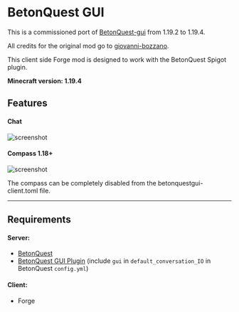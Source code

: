 # BetonQuest GUI

This is a commissioned port of [BetonQuest-gui](https://github.com/giovanni-bozzano/betonquest-gui) from 1.19.2 to 1.19.4.

All credits for the original mod go to [giovanni-bozzano](https://github.com/giovanni-bozzano/).


This client side Forge mod is designed to work with the BetonQuest Spigot plugin.

**Minecraft version: 1.19.4**

## Features
#### Chat
![screenshot](../master/images/demo.png?raw=true)

#### Compass 1.18+
![screenshot](../master/images/compassdemo.png?raw=true)

The compass can be completely disabled from the betonquestgui-client.toml file.

---

## Requirements
#### Server:
* [BetonQuest](https://www.spigotmc.org/resources/betonquest.2117/)
* [BetonQuest GUI Plugin](https://github.com/MommyHeather/betonquest-gui-plugin-1.19.4/releases) (include ```gui``` in ```default_conversation_IO``` in BetonQuest ```config.yml```)

#### Client:
* Forge

